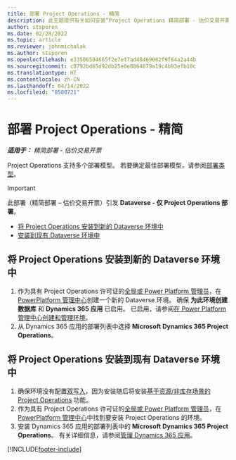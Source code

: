 ```yaml
---
title: 部署 Project Operations - 精简
description: 此主题提供有关如何安装“Project Operations 精简部署 - 估价交易开票”的信息。
author: stsporen
ms.date: 02/28/2022
ms.topic: article
ms.reviewer: johnmichalak
ms.author: stsporen
ms.openlocfilehash: e33506504665f2e7ef7ad48469082f9f64a2a44b
ms.sourcegitcommit: c0792bd65d92db25e0e8864879a19c4b93efb10c
ms.translationtype: HT
ms.contentlocale: zh-CN
ms.lasthandoff: 04/14/2022
ms.locfileid: "8580721"
---
```

# <a name="deploy-project-operations---lite"></a>部署 Project Operations - 精简

_**适用于：** 精简部署 - 估价交易开票_



Project Operations 支持多个部署模型。 若要确定最佳部署模型，请参阅[部署类型](determine-deployment-type.md)。


> [!IMPORTANT]
> 此部署（精简部署 – 估价交易开票）引发 **Dataverse - 仅 Project Operations 部署**。

- [将 Project Operations 安装到新的 Dataverse 环境中](#new)
- [安装到现有 Dataverse 环境中](#existing)



## <a name="install-project-operations-to-a-new-dataverse-environment"></a><a name="new"></a>将 Project Operations 安装到新的 Dataverse 环境中

1. 作为具有 Project Operations 许可证的[全局或 Power Platform 管理员](/power-platform/admin/global-service-administrators-can-administer-without-license)，在 [PowerPlatform 管理中心](https://admin.powerplatform.com)创建一个新的 Dataverse 环境。 确保 **为此环境创建数据库** 和 **Dynamics 365 应用** 已启用。 已启用，请参阅[在 Power Platform 管理中心创建和管理环境](/power-platform/admin/create-environment#create-an-environment-in-the-power-platform-admin-center)。
2. 从 Dynamics 365 应用的部署列表中选择 **Microsoft Dynamics 365 Project Operations**。


## <a name="install-project-operations-to-an-existing-dataverse-environment"></a><a name="existing"></a>将 Project Operations 安装到现有 Dataverse 环境中
1. 确保环境没有配置[双写入](/dynamics365/fin-ops-core/dev-itpro/data-entities/dual-write/dual-write-overview)，因为安装随后将安装[基于资源/非库存场景的 Project Operations](project-operations-integrated-deployment-overview.md) 功能。
2. 作为具有 Project Operations 许可证的[全局或 Power Platform 管理员](/power-platform/admin/global-service-administrators-can-administer-without-license)，在 [PowerPlatform 管理中心](https://admin.powerplatform.com)中找到要安装 Project Operations 的环境。
3. 安装 Dynamics 365 应用的部署列表中的 **Microsoft Dynamics 365 Project Operations**。 有关详细信息，请参阅[管理 Dynamics 365 应用](/power-platform/admin/manage-apps)。




[!INCLUDE[footer-include](../includes/footer-banner.md)]
